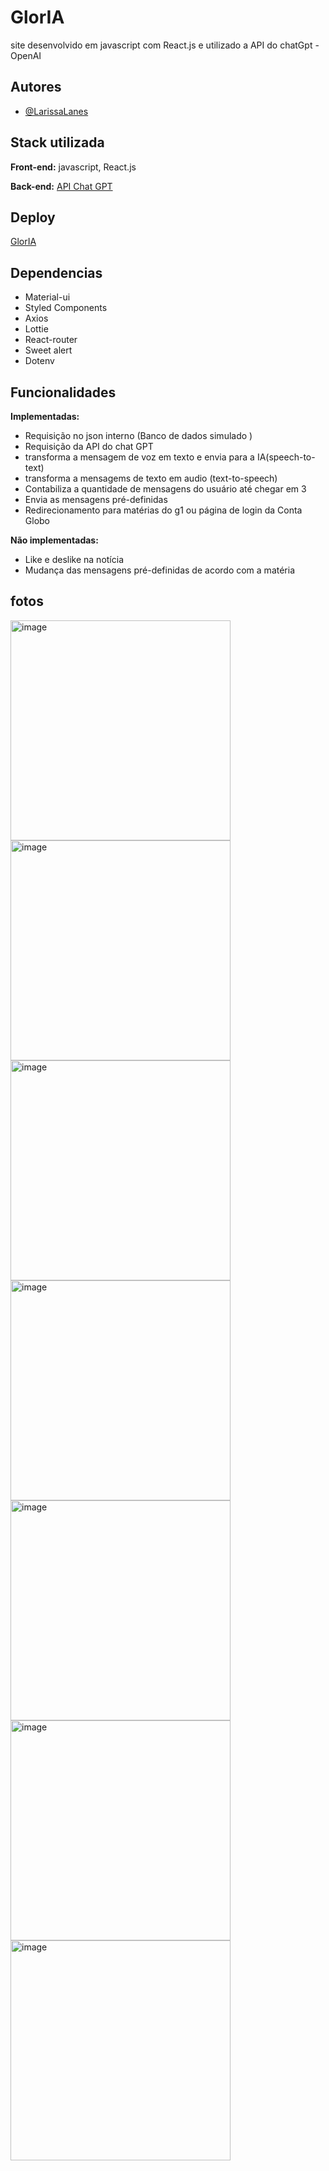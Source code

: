 # GlorIA
site desenvolvido em javascript com React.js e utilizado a API do chatGpt - OpenAI

## Autores

- [@LarissaLanes](https://www.github.com/LarissaLanes)

## Stack utilizada

**Front-end:** javascript, React.js

**Back-end:** [API Chat GPT]([https://teachablemachine.withgoogle.com/](https://platform.openai.com/docs/api-reference))

## Deploy

[GlorIA](https://glor-ia-react.vercel.app/gloria)

## Dependencias

- Material-ui
- Styled Components
- Axios
- Lottie
- React-router
- Sweet alert
- Dotenv

## Funcionalidades
**Implementadas:** 
- Requisição no json interno (Banco de dados simulado )
- Requisição da API do chat GPT
- transforma a mensagem de voz em texto e envia para a IA(speech-to-text)
- transforma a mensagems de texto em audio (text-to-speech)
- Contabiliza a quantidade de mensagens do usuário até chegar em 3
- Envia as mensagens pré-definidas
- Redirecionamento para matérias do g1 ou página de login da Conta Globo

**Não implementadas:** 
- Like e deslike na notícia
- Mudança das mensagens pré-definidas de acordo com a matéria

## fotos

<img width="352" alt="image" src="https://github.com/LarissaLanes/glorIA_react/assets/91152234/758c3b90-dbc6-4450-b12e-4a912e903359">
<img width="352" alt="image" src="https://github.com/LarissaLanes/glorIA_react/assets/91152234/f04fecf7-3a0c-4289-a597-7c0528b6b4c0">
<img width="352" alt="image" src="https://github.com/LarissaLanes/glorIA_react/assets/91152234/99ee8e14-64f3-43bd-aea1-1cdc5e6095de">
<img width="352" alt="image" src="https://github.com/LarissaLanes/glorIA_react/assets/91152234/b150acc2-3b32-4465-8fe1-fa4be6281ae4">
<img width="352" alt="image" src="https://github.com/LarissaLanes/glorIA_react/assets/91152234/1913905e-3022-4ba7-b195-40bb72f0cc3c">
<img width="352" alt="image" src="https://github.com/LarissaLanes/glorIA_react/assets/91152234/9e2cf605-164f-4cf0-9bd8-bacb0f6cba00">
<img width="352" alt="image" src="https://github.com/LarissaLanes/glorIA_react/assets/91152234/bd6f2d92-c08f-46c3-9a37-1b48656b67a0">








